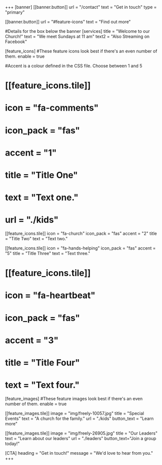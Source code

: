 +++
[banner]
  [[banner.button]]
      url = "/contact"
      text = "Get in touch"
      type = "primary"

  [[banner.button]]
      url = "#feature-icons"
      text = "Find out more"

#Details for the box below the banner
[services]
  title = "Welcome to our Church!"
  text = "We meet Sundays at 11 am"
  text2 = "Also Streaming on Facebook"

[feature_icons]
  #These feature icons look best if there's an even number of them.
  enable = true

  #Accent is a colour defined in the CSS file. Choose between 1 and 5
#  [[feature_icons.tile]]
#    icon = "fa-comments"
#    icon_pack = "fas"
#    accent = "1"
#    title = "Title One"
#    text = "Text one."
#    url = "./kids"

  [[feature_icons.tile]]
    icon = "fa-church"
    icon_pack = "fas"
    accent = "2"
    title = "Title Two"
    text = "Text two."

  [[feature_icons.tile]]
    icon = "fa-hands-helping"
    icon_pack = "fas"
    accent = "5"
    title = "Title Three"
    text = "Text three."

#  [[feature_icons.tile]]
#    icon = "fa-heartbeat"
#    icon_pack = "fas"
#    accent = "3"
#    title = "Title Four"
#    text = "Text four."

[feature_images]
#These feature images look best if there's an even number of them.
  enable = true

  [[feature_images.tile]]
    image = "img/freely-10057.jpg"
    title = "Special Events"
    text = "A church for the family."
    url = "./kids"
    button_text = "Learn more"

  [[feature_images.tile]]
    image = "img/freely-26905.jpg"
    title = "Our Leaders"
    text = "Learn about our leaders"
    url = "./leaders"
    button_text="Join a group today!"

[CTA]
  heading = "Get in touch!"
  message = "We'd love to hear from you."
+++
